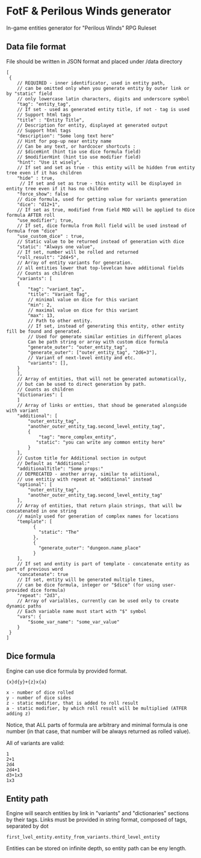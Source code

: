 # FotF & Perilous Winds generator
In-game entities generator for "Perilous Winds" RPG Ruleset

## Data file format
File should be written in JSON format and placed under /data directory

    [
     {
        // REQUIRED - inner identificator, used in entity path,
        // can be omitted only when you generate entity by outer link or by "static" field
        // only lowercase latin characters, digits and underscore symbol
        "tag": "entity_tag",
        // If set - used as generated entity title, if not - tag is used
        // Support html tags
        "title" : "Entity Title",
        // Description for entity, displayed at generated output
        // Support html tags
        "description": "Some long text here" 
        // Hint for pop-up near entity name
        // Can be any text, or hardcocer shortcuts :
        // $diceHint (hint tio use dice formula field)
        // $modifierHint (hint tio use modifier field)
        "hint": "Use it wisely",
        // If set and set as true - this entity will be hidden from entity tree even if it has children
        "hide" : true,
         // If set and set as true - this entity will be displayed in entity tree even if it has no children
        "force_show": false
        // dice formula, used for getting value for variants generation
        "dice": "d12+1",
        // If set as true, modified from field MOD will be applied to dice formula AFTER roll
        "use_modifier"; true,
        // If set, dice formula from Roll field will be used instead of formula from "dice"
        "use_custom_dice" : true,
        // Static value to be returned instead of generation with dice
        "static": "Always one value",
        // If set, number will be rolled and returned
        "roll_result": "2d4+5",
        // Array of entity variants for generation. 
        // all entities lower that top-levelcan have additional fields
        // Counts as children
        "variants": [
        {
            "tag": "variant_tag",
            "title": "Variant Tag",
            // minimal value on dice for this variant
            "min": 2,
            // maximal value on dice for this variant
            "max": 13,
            // Path to other entity. 
            // If set, instead of generating this entity, other entity fill be found and generated.
            // Used for gemerate similar entities in different places
            Can be path string or array with custom dice formula
            "generate_outer": "outer_entity_tag",
            "generate_outer": ["outer_entity_tag", "2d6+3"],
            // Variant of next-level entity and etc.
            "variants": [],
        }
        ],
        // Array of entities, that will not be generated automatically, 
        // but can be used to direct generation by path. 
        // Counts as children
        "dictionaries": [
        ]
        // Array of links or entties, that shoud be generated alongside with variant
        "additional": [
            "outer_entity_tag",
            "another_outer_entity_tag.second_level_entity_tag",
            {
                "tag": "more_complex_entity",
               "static": "you can write any common entity here"
            }
        ],
        // Custom title for Additional section in output
        // Default as "Additional:"
        "additionalTitle": "Some props:"
        // DEPRECATED - another array, similar to adiitional, 
        // use entitiy with repeat at "additional" instead
        "optional": [
            "outer_entity_tag",
            "another_outer_entity_tag.second_level_entity_tag"
        ],
        // Array of entities, that return plain strings, that will bw concatenated in one string
        // mainly used for generation of complex names for locations
        "template": [
              {
                "static": "The"
              },
              {
                "generate_outer": "dungeon.name_place"
              }
        ],
        // If set and entity is part of template - concatenate entity as part of previous word
        "concatenate": true
        // If set, entity will be generated multiple times, 
        // can be dice formula, integer or "$dice" (for using user-provided dice formula)
        "repeat": "2d3",
        // Array of varialbles, currently can be used only to create dynamic paths
        // Each variable name must start with "$" symbol
        "vars": {
            "$some_var_name": "some_var_value"
        }
     }
    ]

## Dice formula

Engine can use dice formula by provided format. 

    {x}d{y}+{z}x{a}
    
    x - number of dice rolled
    y - number of dice sides
    z - static modifier, that is added to roll result
    a - static modifier, by which roll result will be multiplied (ATFER adding z)
    
Notice, that ALL parts of formula are arbitrary and minimal formula 
is one number (in that case, that number will be always returned as rolled value).    
    
All of variants are valid:

    1
    2+1
    2d4
    2d4+1
    d3+1x3
    1x3
    
## Entity path

Engine will search entities by link in "variants" and "dictionaries" sections by their tags. 
Links must be provided in string format, composed of tags, separated by dot

    first_lvel_entity.entity_from_variants.third_level_entity
    
Entities can be stored on infinite depth, so entity path can be eny length.
